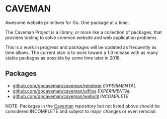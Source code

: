 # CAVEMAN

Awesome website primitives for Go. One package at a time.

The Caveman Project is a library, or more like a collection of packages, that provides tooling to solve common website and web application problems.

This is a work in progress and packages will be updated as frequently as time allows.  The current plan is to work toward a 1.0 release with as many stable packages as possible by some time later in 2018.

## Packages

* [github.com/gocaveman/caveman/renderer](https://godoc.org/github.com/gocaveman/caveman/renderer) *EXPERIMENTAL*
* [github.com/gocaveman/caveman/uifiles](https://godoc.org/github.com/gocaveman/caveman/uifiles) *EXPERIMENTAL*
* [github.com/gocaveman/caveman/webutil](https://godoc.org/github.com/gocaveman/caveman/webutil) *INCOMPLETE*


NOTE: Packages in the [Caveman](https://godoc.org/github.com/gocaveman/caveman) repository but not listed above should be considered INCOMPLETE and subject to major changes or even removal.

